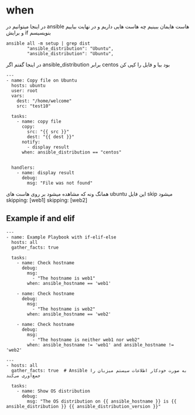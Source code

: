 # when
در اینجا میتوانیم در ansible هاست هایمان ببینیم چه هاست هایی داریم و در نهایت بیاییم و برایش if بنویسیسم
```
ansible all -m setup | grep dist
        "ansible_distribution": "Ubuntu",
        "ansible_distribution": "Ubuntu",
```

در اینجا گفتم اگر ansible_distribution برابر centos بود بیا و فایل را کپی کن


```
---
- name: Copy file on Ubuntu
  hosts: ubuntu
  user: root
  vars:
    dest: "/home/welcome"
    src: "test10"

  tasks:
    - name: copy file
      copy:
        src: "{{ src }}"
        dest: "{{ dest }}"
      notify:
        - display result
      when: ansible_distribution == "centos"


  handlers:
    - name: display result
      debug:
        msg: "File was not found"

```
همانگ
ونه که مشاهده میشود بر روی هاست های ubuntu این فایل skip میشود
skipping: [web1]
skipping: [web2]


## Example if and elif
```
---
- name: Example Playbook with if-elif-else
  hosts: all
  gather_facts: true

  tasks:
    - name: Check hostname
      debug:
        msg: 
          - "The hostname is web1"
        when: ansible_hostname == 'web1'

    - name: Check hostname
      debug:
        msg: 
          - "The hostname is web2"
        when: ansible_hostname == 'web2'

    - name: Check hostname
      debug:
        msg: 
          - "The hostname is neither web1 nor web2"
        when: ansible_hostname != 'web1' and ansible_hostname != 'web2'
```

```
---
- hosts: all
  gather_facts: true  # Ansible به صورت خودکار اطلاعات سیستم میزبان را جمع‌آوری می‌کند

  tasks:
    - name: Show OS distribution
      debug:
        msg: "The OS distribution on {{ ansible_hostname }} is {{ ansible_distribution }} {{ ansible_distribution_version }}"

```
